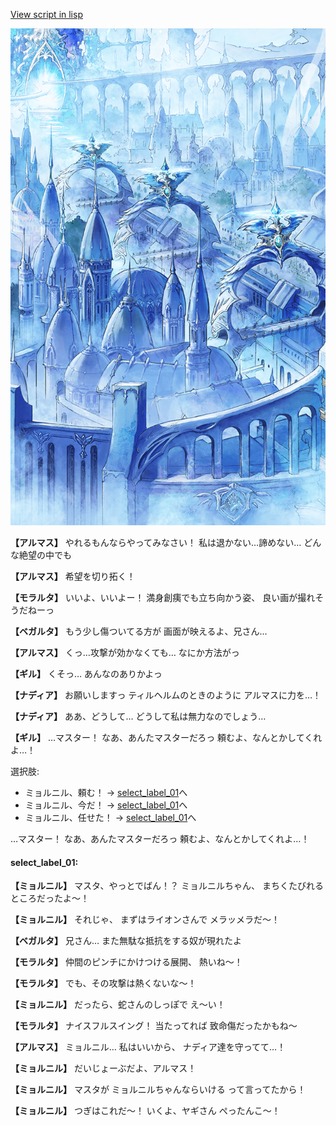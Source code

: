 [View script in lisp](../scripts/100505041.txt)

![400_angel_town_daytime.png](../images/backgrounds/400_angel_town_daytime.png)

**【アルマス】**
やれるもんならやってみなさい！
私は退かない…諦めない…
どんな絶望の中でも

**【アルマス】**
希望を切り拓く！

**【モラルタ】**
いいよ、いいよー！
満身創痍でも立ち向かう姿、
良い画が撮れそうだねーっ

**【ベガルタ】**
もう少し傷ついてる方が
画面が映えるよ、兄さん…

**【アルマス】**
くっ…攻撃が効かなくても…
なにか方法がっ

**【ギル】**
くそっ…
あんなのありかよっ

**【ナディア】**
お願いしますっ
ティルヘルムのときのように
アルマスに力を…！

**【ナディア】**
ああ、どうして…
どうして私は無力なのでしょう…

**【ギル】**
…マスター！
なあ、あんたマスターだろっ
頼むよ、なんとかしてくれよ…！

選択肢:
- ミョルニル、頼む！ → [select_label_01](#select_label_01)へ
- ミョルニル、今だ！ → [select_label_01](#select_label_01)へ
- ミョルニル、任せた！ → [select_label_01](#select_label_01)へ

…マスター！
なあ、あんたマスターだろっ
頼むよ、なんとかしてくれよ…！

#### select_label_01:

**【ミョルニル】**
マスタ、やっとでばん！？
ミョルニルちゃん、
まちくたびれるところだったよ～！

**【ミョルニル】**
それじゃ、
まずはライオンさんで
メラッメラだ～！

**【ベガルタ】**
兄さん…
また無駄な抵抗をする奴が現れたよ

**【モラルタ】**
仲間のピンチにかけつける展開、
熱いね～！

**【モラルタ】**
でも、その攻撃は熱くないな～！

**【ミョルニル】**
だったら、蛇さんのしっぽで
え～い！

**【モラルタ】**
ナイスフルスイング！
当たってれば
致命傷だったかもね～

**【アルマス】**
ミョルニル…
私はいいから、
ナディア達を守ってて…！

**【ミョルニル】**
だいじょーぶだよ、アルマス！

**【ミョルニル】**
マスタが
ミョルニルちゃんならいける
って言ってたから！

**【ミョルニル】**
つぎはこれだ～！
いくよ、ヤギさん
ぺったんこ～！